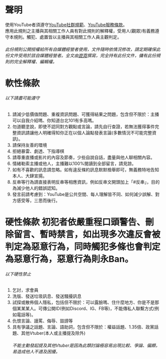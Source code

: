 聲明
===
使用YouTube者須遵守[YouTube社群規範](https://www.youtube.com/intl/zh-TW/howyoutubeworks/policies/community-guidelines/)、[YouTube服務條款](https://www.youtube.com/static?template=terms)。  
應用此規則之主播與其相關工作人員有對此規則的解釋權，受用人(觀眾)有義務遵守本規則。觸犯、處置皆以主播與其相關工作人員主觀判定。  
###### 此份規則公開授權給所有自媒體經營者使用，文件隨時依情況修改，請定期確保此份文件受用於該自媒體經營者。全文由[崑霓](https://www.youtube.com/channel/UCrzkdkn9SjuKPFiUvTLPvGA "崑霓的YouTube頻道")撰寫，完全持有此份文件，傭有此份規則的完全解釋權、編輯權。

軟性條款
===
###### 以下請盡可能遵守
1. 請減少低價值問題、重複資訊問題、可獲得結果之問題，包含但不限於：主播可以自我介紹嗎、你知道台北101有多高嗎。  
2. 勿道聽塗說，即使不認同對方觀點或言論，請先自行查證，若無法獲得事件完整資訊請讓他人明確得知你正在以個人論點發表言論(多數情況不可能完整資訊)。
3. 請保持友善的環境
4. 拒絕暴雷、劇透、下指導棋
5. 請尊重直播或影片的內容及節奏，少些自說自話，盡量與他人聊相關內容。
6. 情緒勒索主播或他人，主播難以100%閱讀到全部留言，請見諒。
7. 如有不喜歡的訊息請忽略。如有違反條約訊息默默檢舉即可，無義務特地告知本人、大肆宣揚。
8. 反串等行為請直接表明反串等相應資訊，例如反串文開頭加上「#反串」，目的為減少他人的錯誤認知。
10. 發言前請考慮到：YouTube是公共空間、每人理解皆不同、如何減少誤解、對方感受等，三思而後行。

硬性條款
初犯者依嚴重程口頭警告、刪除留言、暫時禁言，如出現多次違反會被判定為惡意行為，同時觸犯多條也會判定為惡意行為，惡意行為則永Ban。
===
###### 以下硬性禁止  
1. 乞討，求會員  
2. 洗版、發送垃圾訊息、發送騷擾訊息  
3. 試探或散佈個人隱私，包括但不限於：可以露臉嗎、住什麼地方、你是不是那個某某某人。可傳公開ID(例如Discord、IG、FB等)，不能傳私人聯繫方式(例如電話等)。  
4. 仇恨言論、謾罵、侮辱、毀謗等  
5. 具有爭議之話題、言論、語助詞，包含但不限於：權益話題、1.35倍、政黨話題、其他Vtuber(本人或主播提及除外)
   ###### 不能主動發起提及其他Vtuber是因為此類討論極容易出現比較、爭論、偏頗，易造成他人不適及困擾。  
